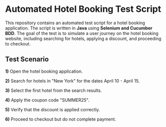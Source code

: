 # Automated Hotel Booking Test Script

This repository contains an automated test script for a hotel booking application. The script is written in **Java** using **Selenium and Cucumber BDD**. The goal of the test is to simulate a user journey on the hotel booking website, including searching for hotels, applying a discount, and proceeding to checkout.

## Test Scenario

**1)** Open the hotel booking application.

**2)** Search for hotels in "New York" for the dates April 10 - April 15.

**3)** Select the first hotel from the search results.

**4)** Apply the coupon code "SUMMER25".

**5)** Verify that the discount is applied correctly.

**6)** Proceed to checkout but do not complete payment.
